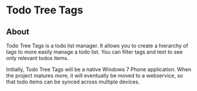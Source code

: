 # Todo Tree Tags #

## About ##

Todo Tree Tags is a todo list manager.  It allows you to create a hierarchy of tags to more easily manage a todo list.  You can filter tags and text to see only relevant todos items.
 
Initially, Todo Tree Tags will be a native Windows 7 Phone application.  When the project matures more, it will eventually be moved to a webservice, so that todo items can be synced across multiple devices.
